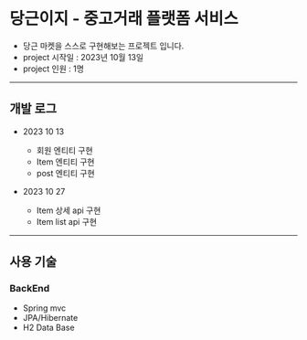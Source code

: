 # 당근이지 - 중고거래 플랫폼 서비스

- 당근 마켓을 스스로 구현해보는 프로젝트 입니다.
- project 시작일 : 2023년 10월 13일
- project 인원 : 1명
---

## 개발 로그

 - 2023 10 13
   - 회원 엔티티 구현
   - Item 엔티티 구현
   - post 엔티티 구현

 - 2023 10 27
   - Item 상세 api 구현
   - Item list api 구현

---
## 사용 기술

### BackEnd
- Spring mvc
- JPA/Hibernate
- H2 Data Base
